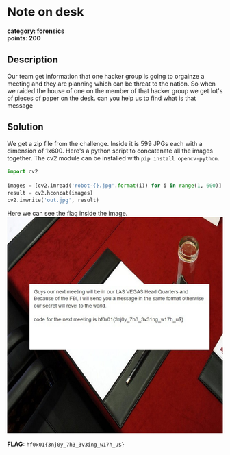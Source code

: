# Note on desk
**category: forensics**  
**points: 200**

## Description
Our team get information that one hacker group is going to orgainze a meeting and they are planning which can be threat to the nation. So when we raided the house of one on the member of that hacker group we get lot's of pieces of paper on the desk. can you help us to find what is that message

## Solution
We get a zip file from the challenge. Inside it is 599 JPGs each with a dimension of 1x600. Here's a python script to concatenate all the images together. The cv2 module can be installed with `pip install opencv-python`.
```python
import cv2

images = [cv2.imread('robot-{}.jpg'.format(i)) for i in range(1, 600)]
result = cv2.hconcat(images)
cv2.imwrite('out.jpg', result)
```
Here we can see the flag inside the image.
![flag](out.jpg)

**FLAG:** `hf0x01{3nj0y_7h3_3v3ing_w17h_u$}`

